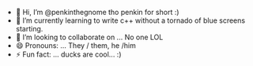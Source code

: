 - 👋 Hi, I’m @penkinthegnome tho penkin for short :)
- 🌱 I’m currently learning to write c++ without a tornado of blue screens starting.
- 💞️ I’m looking to collaborate on ... No one LOL
- 😄 Pronouns: ... They / them, he /him
- ⚡ Fun fact: ... ducks are cool... :)

<!---
penkinthegnome/penkinthegnome is a ✨ special ✨ repository because its `README.md` (this file) appears on your GitHub profile.
You can click the Preview link to take a look at your changes.
--->
